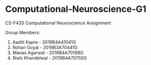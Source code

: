# Computational-Neuroscience-G1
CS-F433 Computational Neuroscience Assignment

Group Members:
1. Aaditi Kapre     -     2019B4A41041G
2. Rohan Goyal      -     2019B3A70441G
3. Manas Agarwal    -     2019B4A70198G
4. Rishi Khandelwal -     2019B4A70755G
